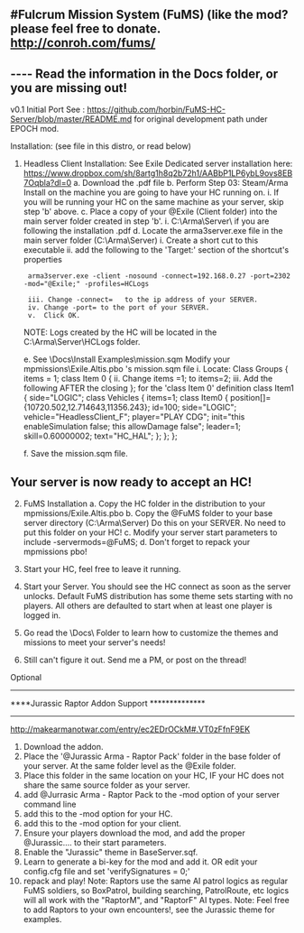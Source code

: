 #Fulcrum Mission System (FuMS)
(like the mod? please feel free to donate.  http://conroh.com/fums/
------------------------------------------------------------------------------------
---- Read the information in the Docs folder, or you are missing out!
------------------------------------------------------------------------------------
v0.1 Initial Port
   See : https://github.com/horbin/FuMS-HC-Server/blob/master/README.md
   for original development path under EPOCH mod.


Installation: (see file in this distro, or read below)
1) Headless Client Installation:
See Exile Dedicated server installation here:
 https://www.dropbox.com/sh/8artg1h8q2b72h1/AABbP1LP6ybL9ovs8EB7Oqbla?dl=0
	a. Download the .pdf file
	b. Perform Step 03: Steam/Arma Install on the machine you are going to have your HC running on.
		i. If you will be running your HC on the same machine as your server, skip step 'b' above.
	c. Place a copy of your @Exile (Client folder) into the main server folder created in step 'b'.
		i. C:\Arma\Server\ if you are following the installation .pdf
	d. Locate the arma3server.exe file in the main server folder (C:\Arma\Server\)
		i. Create a short cut to this executable
		ii. add the following to the 'Target:' section of the shortcut's properties

		arma3server.exe -client -nosound -connect=192.168.0.27 -port=2302 -mod="@Exile;" -profiles=HCLogs

		iii. Change -connect=   to the ip address of your SERVER.
		iv. Change -port= to the port of your SERVER.
		v.  Click OK.
	NOTE: Logs created by the HC will be located in the C:\Arma\Server\HCLogs folder.

	e. See \Docs\Install Examples\mission.sqm
	     Modify your mpmissions\Exile.Altis.pbo 's  mission.sqm file
		i. Locate:
			Class Groups
			{
				items = 1;
				class Item 0
				{
		ii. Change items =1; to items=2;
		iii. Add the following AFTER the closing }; for the 'class Item 0' definition
class Item1
{
	 side="LOGIC";
	class Vehicles
            	{
                	items=1;
	                class Item0
	                {
	                    position[]={10720.502,12.714643,11356.243};
                	    id=100;
	                    side="LOGIC";
	                    vehicle="HeadlessClient_F";
	                    player="PLAY CDG";
                	    init="this enableSimulation false; this allowDamage false";
	                    leader=1;
	                    skill=0.60000002;
	                    text="HC_HAL";
                	};
	};
 };

	f. Save the mission.sqm file.

## Your server is now ready to accept an HC!

2) FuMS Installation 
	a.   Copy the HC folder in the distribution to your mpmissions/Exile.Altis.pbo
	b.  Copy the @FuMS folder to your base server directory (C:\Arma\Server)
		Do this on your SERVER. No need to put this folder on your HC!
	c. Modify your server start parameters to include -servermods=@FuMS;
	d. Don't forget to repack your mpmissions pbo!

3) Start your HC, feel free to leave it running.
4) Start your Server.  You should see the HC connect as soon as the server unlocks. 
Default FuMS distribution has some theme sets starting with no players. All others are defaulted to start when at least one player is logged in.
5) Go read the \Docs\ Folder to learn how to customize the themes and missions to meet your server's needs!
6) Still can't figure it out. Send me a PM, or post on the thread!

Optional

************************************************
****Jurassic Raptor Addon Support **************
************************************************
http://makearmanotwar.com/entry/ec2EDrOCkM#.VT0zFfnF9EK
1) Download the addon.
2) Place the '@Jurassic Arma - Raptor Pack' folder in the base folder of your server. At the same folder level as the @Exile folder.
3) Place this folder in the same location on your HC, IF your HC does not share the same source folder as your server.
4) add @Jurrasic Arma - Raptor Pack to the -mod option of your server command line
5) add this to the -mod option for your HC.
6) add this to the -mod option for your client.
7) Ensure your players download the mod, and add the proper @Jurassic.... to their start parameters.
8) Enable the "Jurassic" theme in BaseServer.sqf.
9) Learn to generate a bi-key for the mod and add it.
   OR
   edit your config.cfg file and set 'verifySignatures = 0;'
10) repack and play!
Note: Raptors use the same AI patrol logics as regular FuMS soldiers, so BoxPatrol, building searching, PatrolRoute, etc logics will 
  all work with the "RaptorM", and "RaptorF" AI types.
Note: Feel free to add Raptors to your own encounters!, see the Jurassic theme for examples.

